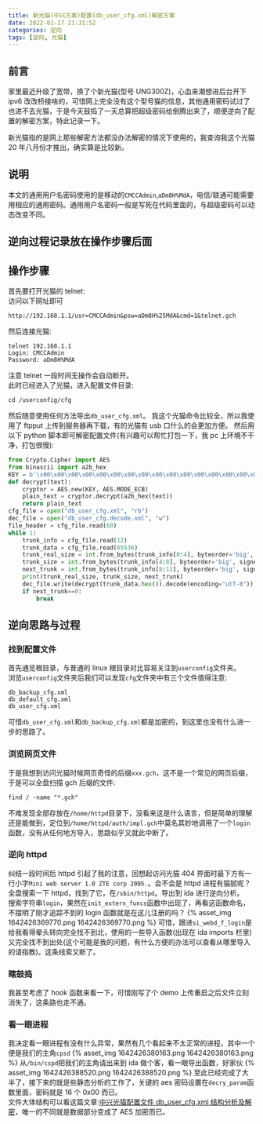 ```yaml
---
title: 新光猫(中兴方案)配置(db_user_cfg.xml)解密方案
date: 2022-01-17 21:31:52
categories: 逆向
tags: [逆向, 光猫]
---
```


## 前言

家里最近升级了宽带，换了个新光猫(型号 UNG300Z)，心血来潮想进后台开下 ipv6 改改桥接啥的，可惜网上完全没有这个型号猫的信息，其他通用密码试过了也进不去光猫，于是今天鼓捣了一天总算把超级密码给倒腾出来了，顺便逆向了配置的解密方案，特此记录一下。  

新光猫指的是网上那些解密方法都没办法解密的情况下使用的，我查询我这个光猫 20 年八月份才推出，确实算是比较新。

<!-- more -->

## 说明

本文的通用用户名密码使用的是移动的`CMCCAdmin`,`aDm8H%MdA`，电信/联通可能需要用相应的通用密码。通用用户名密码一般是写死在代码里面的，与超级密码可以动态改变不同。

## 逆向过程记录放在操作步骤后面

## 操作步骤

首先要打开光猫的 telnet:  
访问以下网址即可

```url
http://192.168.1.1/usr=CMCCAdmin&psw=aDm8H%25MdA&cmd=1&telnet.gch
```

然后连接光猫:

```shell
telnet 192.168.1.1
Login: CMCCAdmin
Password: aDm8H%MdA
```

注意 telnet 一段时间无操作会自动断开。  
此时已经进入了光猫，进入配置文件目录:

```shell
cd /userconfig/cfg
```

然后随意使用任何方法导出`db_user_cfg.xml`。
我这个光猫命令比较全，所以我使用了 ftpput 上传到服务器再下载，有的光猫有 usb 口什么的会更加方便。
然后用以下 python 脚本即可解密配置文件(有兴趣可以帮忙打包一下，我 pc 上环境不干净，打包很慢):

```python
from Crypto.Cipher import AES
from binascii import a2b_hex
KEY = b'\x00\x00\x00\x00\x00\x00\x00\x00\x00\x00\x00\x00\x00\x00\x00\x00'
def decrypt(text):
    cryptor = AES.new(KEY, AES.MODE_ECB)
    plain_text = cryptor.decrypt(a2b_hex(text))
    return plain_text
cfg_file = open("db_user_cfg.xml", "rb")
dec_file = open("db_user_cfg.decode.xml", "w")
file_header = cfg_file.read(60)
while 1:
    trunk_info = cfg_file.read(12)
    trunk_data = cfg_file.read(65536)
    trunk_real_size = int.from_bytes(trunk_info[0:4], byteorder='big', signed=False)
    trunk_size = int.from_bytes(trunk_info[4:8], byteorder='big', signed=False)
    next_trunk = int.from_bytes(trunk_info[8:12], byteorder='big', signed=False)
    print(trunk_real_size, trunk_size, next_trunk)
    dec_file.write(decrypt(trunk_data.hex()).decode(encoding="utf-8"))
    if next_trunk==0:
        break
```

## 逆向思路与过程

### 找到配置文件

首先通览根目录，与普通的 linux 根目录对比容易关注到`userconfig`文件夹。  
浏览`userconfig`文件夹后我们可以发现`cfg`文件夹中有三个文件值得注意:

```text
db_backup_cfg.xml
db_default_cfg.xml
db_user_cfg.xml
```

可惜`db_user_cfg.xml`和`db_backup_cfg.xml`都是加密的，到这里也没有什么进一步的思路了。

### 浏览网页文件

于是我想到访问光猫时候网页奇怪的后缀`xxx.gch`，这不是一个常见的网页后缀，于是可以全盘扫描 gch 后缀的文件:

```shell
find / -name "*.gch"
```

不难发现全部存放在`/home/httpd`目录下，没看来这是什么语言，但是简单的理解还是能做到，定位到`/home/httpd/auth/impl.gch`中莫名其妙地调用了一个`login`函数，没有从任何地方导入，思路似乎又就此中断了。

### 逆向 httpd

纠结一段时间后 httpd 引起了我的注意，回想起访问光猫 404 界面时最下方有一行小字`Mini web server 1.0 ZTE corp 2005.`。会不会是 httpd 进程有猫腻呢？
全盘搜索一下 httpd，找到了它，在`/sbin/httpd`。导出到 ida 进行逆向分析。  
搜索字符串`login`，果然在`init_extern_funcs`函数中出现了，再看这函数命名，不摆明了刚才追踪不到的 login 函数就是在这儿注册的吗？
{% asset_img 1642426369770.png 1642426369770.png %}
可惜，跟进`si_webd_f_login`是给我看得晕头转向完全找不到北，使用的一些导入函数(出现在 ida imports 栏里)又完全找不到出处(这个可能是我的问题，有什么方便的办法可以查看从哪里导入的请指教)。这条线索又断了。

### 瞎鼓捣

我甚至考虑了 hook 函数来看一下，可惜刚写了个 demo 上传重启之后文件立刻消失了，这条路也走不通。

### 看一眼进程

我决定看一眼进程有没有什么异常，果然有几个看起来不太正常的进程，其中一个便是我们的主角`cpsd`
{% asset_img 1642426380163.png 1642426380163.png %}
从`/bin/cspd`把我们的主角请出来到 ida 做个客，看一眼导出函数，好家伙
{% asset_img 1642426388520.png 1642426388520.png %}
至此已经完成了大半了，接下来的就是些静态分析的工作了，关键的 aes 密码设置在`decry_param`函数里面，密码就是 16 个 0x00 而已。  
文件大体结构可以看这篇文章:[中兴光猫配置文件 db_user_cfg.xml 结构分析及解密](https://www.52pojie.cn/forum.php?mod=viewthread&tid=1005978)，唯一的不同就是数据部分变成了 AES 加密而已。
